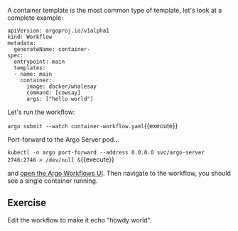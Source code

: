 A container template is the most common type of template, let's look at a complete example:

```
apiVersion: argoproj.io/v1alpha1
kind: Workflow
metadata:
  generateName: container-
spec:
  entrypoint: main
  templates:
  - name: main
    container:
      image: docker/whalesay
      command: [cowsay]
      args: ["hello world"]
```

Let's run the workflow:

`argo submit --watch container-workflow.yaml`{{execute}}

Port-forward to the Argo Server pod...

`kubectl -n argo port-forward --address 0.0.0.0 svc/argo-server 2746:2746 > /dev/null &`{{execute}}

and [open the Argo Workflows UI]({{TRAFFIC_HOST1_2746}}/workflows/argo?limit=50). Then navigate to the workflow, you should see a single container running.

## Exercise

Edit the workflow to make it echo "howdy world".

